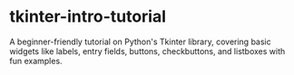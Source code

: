 # tkinter-intro-tutorial
A beginner-friendly tutorial on Python's Tkinter library, covering basic widgets like labels, entry fields, buttons, checkbuttons, and listboxes with fun examples.
